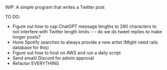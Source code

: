 WIP: A simple program that writes a Twitter post

TO DO:
- Figure out how to cap ChatGPT message lengths to 280 characters to not interfere with Twitter length limits --- do we do tweet replies to make longer posts?
- Hone Spotify searches to always provide a new artist (Might need rails database for this)
- Figure out how to host on AWS and run a daily script
- Send email/ Discord for admin approval
- Refactor EVERYTHING
